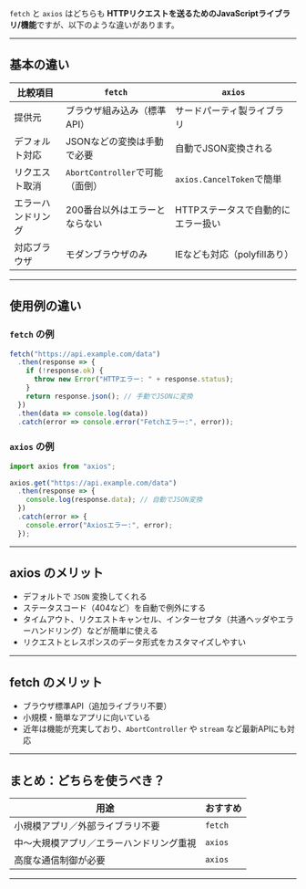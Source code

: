 `fetch` と `axios` はどちらも **HTTPリクエストを送るためのJavaScriptライブラリ/機能**ですが、以下のような違いがあります。

---

## 基本の違い

| 比較項目      | `fetch`                  | `axios`                |
| --------- | ------------------------ | ---------------------- |
| 提供元       | ブラウザ組み込み（標準API）          | サードパーティ製ライブラリ          |
| デフォルト対応   | JSONなどの変換は手動で必要          | 自動でJSON変換される           |
| リクエスト取消   | `AbortController`で可能（面倒） | `axios.CancelToken`で簡単 |
| エラーハンドリング | 200番台以外はエラーとならない         | HTTPステータスで自動的にエラー扱い    |
| 対応ブラウザ    | モダンブラウザのみ                | IEなども対応（polyfillあり）    |

---

## 使用例の違い

### `fetch` の例

```javascript
fetch("https://api.example.com/data")
  .then(response => {
    if (!response.ok) {
      throw new Error("HTTPエラー: " + response.status);
    }
    return response.json(); // 手動でJSONに変換
  })
  .then(data => console.log(data))
  .catch(error => console.error("Fetchエラー:", error));
```

### `axios` の例

```javascript
import axios from "axios";

axios.get("https://api.example.com/data")
  .then(response => {
    console.log(response.data); // 自動でJSON変換
  })
  .catch(error => {
    console.error("Axiosエラー:", error);
  });
```

---

## axios のメリット

* デフォルトで `JSON` 変換してくれる
* ステータスコード（404など）を自動で例外にする
* タイムアウト、リクエストキャンセル、インターセプタ（共通ヘッダやエラーハンドリング）などが簡単に使える
* リクエストとレスポンスのデータ形式をカスタマイズしやすい

---

## fetch のメリット

* ブラウザ標準API（追加ライブラリ不要）
* 小規模・簡単なアプリに向いている
* 近年は機能が充実しており、`AbortController` や `stream` など最新APIにも対応

---

## まとめ：どちらを使うべき？

| 用途                   | おすすめ    |
| -------------------- | ------- |
| 小規模アプリ／外部ライブラリ不要     | `fetch` |
| 中〜大規模アプリ／エラーハンドリング重視 | `axios` |
| 高度な通信制御が必要           | `axios` |

---
